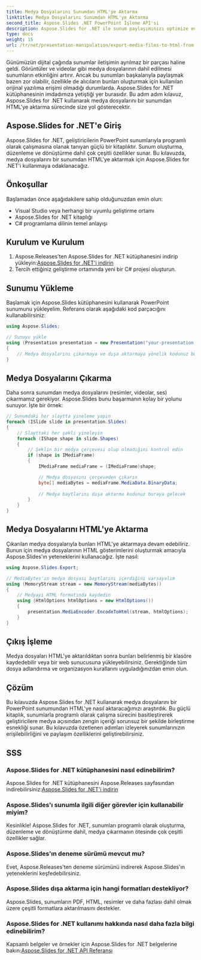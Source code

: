 ```yaml
---
title: Medya Dosyalarını Sunumdan HTML'ye Aktarma
linktitle: Medya Dosyalarını Sunumdan HTML'ye Aktarma
second_title: Aspose.Slides .NET PowerPoint İşleme API'si
description: Aspose.Slides for .NET ile sunum paylaşımınızı optimize edin! Bu adım adım kılavuzda sunumunuzdaki medya dosyalarını HTML'ye nasıl aktaracağınızı öğrenin.
type: docs
weight: 15
url: /tr/net/presentation-manipulation/export-media-files-to-html-from-presentation/
---
```


Günümüzün dijital çağında sunumlar iletişimin ayrılmaz bir parçası haline geldi. Görüntüler ve videolar gibi medya dosyalarının dahil edilmesi sunumların etkinliğini artırır. Ancak bu sunumları başkalarıyla paylaşmak bazen zor olabilir, özellikle de alıcıların bunları oluşturmak için kullanılan orijinal yazılıma erişimi olmadığı durumlarda. Aspose.Slides for .NET kütüphanesinin imdadımıza yetiştiği yer burasıdır. Bu adım adım kılavuz, Aspose.Slides for .NET kullanarak medya dosyalarını bir sunumdan HTML'ye aktarma sürecinde size yol gösterecektir.


## Aspose.Slides for .NET'e Giriş

Aspose.Slides for .NET, geliştiricilerin PowerPoint sunumlarıyla programlı olarak çalışmasına olanak tanıyan güçlü bir kitaplıktır. Sunum oluşturma, düzenleme ve dönüştürme dahil çok çeşitli özellikler sunar. Bu kılavuzda, medya dosyalarını bir sunumdan HTML'ye aktarmak için Aspose.Slides for .NET'i kullanmaya odaklanacağız.

## Önkoşullar

Başlamadan önce aşağıdakilere sahip olduğunuzdan emin olun:

- Visual Studio veya herhangi bir uyumlu geliştirme ortamı
- Aspose.Slides for .NET kitaplığı
- C# programlama dilinin temel anlayışı

## Kurulum ve Kurulum

1.  Aspose.Releases'ten Aspose.Slides for .NET kütüphanesini indirip yükleyin:[Aspose.Slides for .NET'i indirin](https://releases.aspose.com/slides/net/)
2. Tercih ettiğiniz geliştirme ortamında yeni bir C# projesi oluşturun.

## Sunumu Yükleme

Başlamak için Aspose.Slides kütüphanesini kullanarak PowerPoint sunumunu yükleyelim. Referans olarak aşağıdaki kod parçacığını kullanabilirsiniz:

```csharp
using Aspose.Slides;

// Sunuyu yükle
using (Presentation presentation = new Presentation("your-presentation.pptx"))
{
    // Medya dosyalarını çıkarmaya ve dışa aktarmaya yönelik kodunuz buraya gelecek
}
```

## Medya Dosyalarını Çıkarma

Daha sonra sunumdan medya dosyalarını (resimler, videolar, ses) çıkarmamız gerekiyor. Aspose.Slides bunu başarmanın kolay bir yolunu sunuyor. İşte bir örnek:

```csharp
// Sunumdaki her slaytta yineleme yapın
foreach (ISlide slide in presentation.Slides)
{
    // Slayttaki her şekli yineleyin
    foreach (IShape shape in slide.Shapes)
    {
        // Şeklin bir medya çerçevesi olup olmadığını kontrol edin
        if (shape is IMediaFrame)
        {
            IMediaFrame mediaFrame = (IMediaFrame)shape;

            // Medya dosyasını çerçeveden çıkarın
            byte[] mediaBytes = mediaFrame.MediaData.BinaryData;
            
            // Medya baytlarını dışa aktarma kodunuz buraya gelecek
        }
    }
}
```

## Medya Dosyalarını HTML'ye Aktarma

Çıkarılan medya dosyalarıyla bunları HTML'ye aktarmaya devam edebiliriz. Bunun için medya dosyalarının HTML gösterimlerini oluşturmak amacıyla Aspose.Slides'ın yeteneklerini kullanacağız. İşte nasıl:

```csharp
using Aspose.Slides.Export;

// MediaBytes'ın medya dosyası baytlarını içerdiğini varsayalım
using (MemoryStream stream = new MemoryStream(mediaBytes))
{
    // Medyayı HTML formatında kaydedin
    using (HtmlOptions htmlOptions = new HtmlOptions())
    {
        presentation.MediaEncoder.EncodeToHtml(stream, htmlOptions);
    }
}
```

## Çıkış İşleme

Medya dosyaları HTML'ye aktarıldıktan sonra bunları belirlenmiş bir klasöre kaydedebilir veya bir web sunucusuna yükleyebilirsiniz. Gerektiğinde tüm dosya adlandırma ve organizasyon kurallarını uyguladığınızdan emin olun.

## Çözüm

Bu kılavuzda Aspose.Slides for .NET kullanarak medya dosyalarını bir PowerPoint sunumundan HTML'ye nasıl aktaracağımızı araştırdık. Bu güçlü kitaplık, sunumlarla programlı olarak çalışma sürecini basitleştirerek geliştiricilere medya açısından zengin içeriği sorunsuz bir şekilde birleştirme esnekliği sunar. Bu kılavuzda özetlenen adımları izleyerek sunumlarınızın erişilebilirliğini ve paylaşım özelliklerini geliştirebilirsiniz.

## SSS

### Aspose.Slides for .NET kütüphanesini nasıl edinebilirim?

 Aspose.Slides for .NET kütüphanesini Aspose.Releases sayfasından indirebilirsiniz:[Aspose.Slides for .NET'i indirin](https://releases.aspose.com/slides/net/)

### Aspose.Slides'ı sunumla ilgili diğer görevler için kullanabilir miyim?

Kesinlikle! Aspose.Slides for .NET, sunumları programlı olarak oluşturma, düzenleme ve dönüştürme dahil, medya çıkarmanın ötesinde çok çeşitli özellikler sağlar.

### Aspose.Slides'ın deneme sürümü mevcut mu?

Evet, Aspose.Releases'ten deneme sürümünü indirerek Aspose.Slides'ın yeteneklerini keşfedebilirsiniz.

### Aspose.Slides dışa aktarma için hangi formatları destekliyor?

Aspose.Slides, sunumların PDF, HTML, resimler ve daha fazlası dahil olmak üzere çeşitli formatlara aktarılmasını destekler.

### Aspose.Slides for .NET kullanımı hakkında nasıl daha fazla bilgi edinebilirim?

 Kapsamlı belgeler ve örnekler için Aspose.Slides for .NET belgelerine bakın:[Aspose.Slides for .NET API Referansı](https://reference.aspose.com/slides/net/)